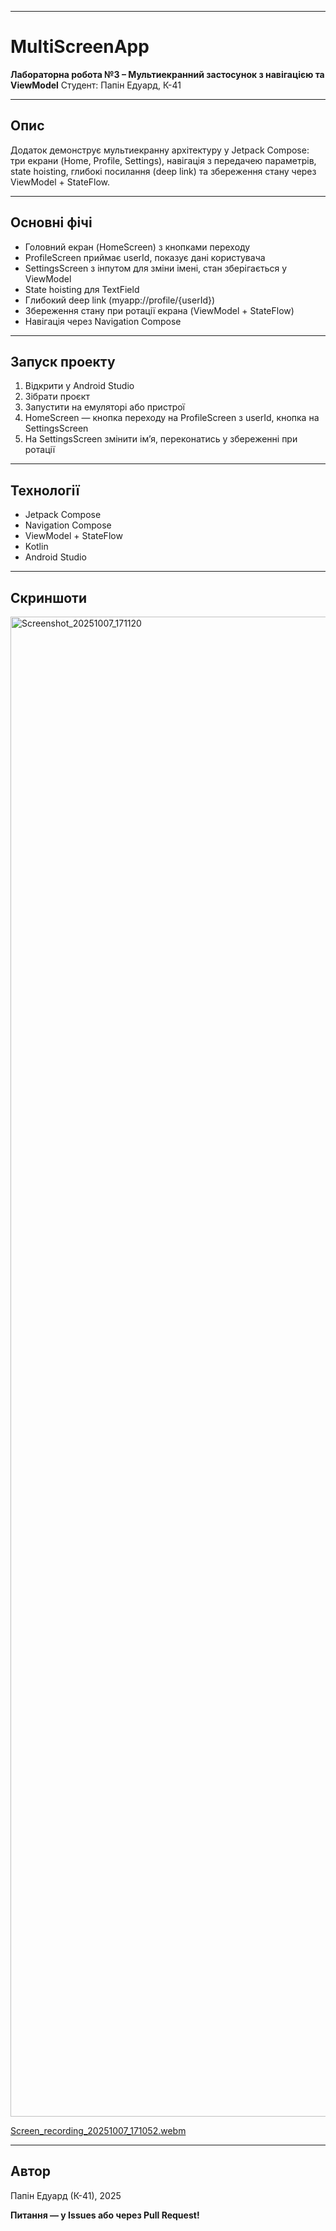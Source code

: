 ***

# MultiScreenApp

**Лабораторна робота №3 – Мультиекранний застосунок з навігацією та ViewModel**
Студент: Папін Едуард, К-41

***

## Опис

Додаток демонструє мультиекранну архітектуру у Jetpack Compose: три екрани (Home, Profile, Settings), навігація з передачею параметрів, state hoisting, глибокі посилання (deep link) та збереження стану через ViewModel + StateFlow.

***

## Основні фічі

- Головний екран (HomeScreen) з кнопками переходу
- ProfileScreen приймає userId, показує дані користувача
- SettingsScreen з інпутом для зміни імені, стан зберігається у ViewModel
- State hoisting для TextField
- Глибокий deep link (myapp://profile/{userId})
- Збереження стану при ротації екрана (ViewModel + StateFlow)
- Навігація через Navigation Compose

***

## Запуск проекту

1. Відкрити у Android Studio
2. Зібрати проєкт
3. Запустити на емуляторі або пристрої
4. HomeScreen — кнопка переходу на ProfileScreen з userId, кнопка на SettingsScreen
5. На SettingsScreen змінити ім’я, переконатись у збереженні при ротації

***

## Технології

- Jetpack Compose
- Navigation Compose
- ViewModel + StateFlow
- Kotlin
- Android Studio

***

## Скриншоти
<img width="1080" height="2400" alt="Screenshot_20251007_171120" src="https://github.com/user-attachments/assets/877db644-823c-4085-84c5-3e3f8611d7a3" />

[Screen_recording_20251007_171052.webm](https://github.com/user-attachments/assets/1b8a509c-c47e-46e5-8b60-6c5e7518503a)


***

## Автор

Папін Едуард (К-41), 2025

**Питання — у Issues або через Pull Request!**

